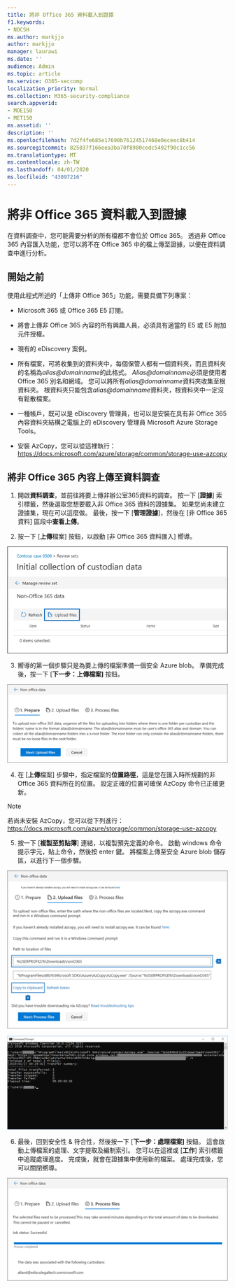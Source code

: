 ```yaml
---
title: 將非 Office 365 資料載入到證據
f1.keywords:
- NOCSH
ms.author: markjjo
author: markjjo
manager: laurawi
ms.date: ''
audience: Admin
ms.topic: article
ms.service: O365-seccomp
localization_priority: Normal
ms.collection: M365-security-compliance
search.appverid:
- MOE150
- MET150
ms.assetid: ''
description: ''
ms.openlocfilehash: 7d2f4fe685e17690b76124517468e0eceec8b414
ms.sourcegitcommit: 825037f166eea3ba70f8980cedc5492f90c1cc56
ms.translationtype: MT
ms.contentlocale: zh-TW
ms.lasthandoff: 04/01/2020
ms.locfileid: "43097216"
---
```

# <a name="load-non-office-365-data-into-evidence"></a>將非 Office 365 資料載入到證據

在資料調查中，您可能需要分析的所有檔都不會位於 Office 365。 透過非 Office 365 內容匯入功能，您可以將不在 Office 365 中的檔上傳至證據，以便在資料調查中進行分析。

## <a name="before-you-begin"></a>開始之前

使用此程式所述的「上傳非 Office 365」功能，需要具備下列專案：

- Microsoft 365 或 Office 365 E5 訂閱。

- 將會上傳非 Office 365 內容的所有興趣人員，必須具有適當的 E5 或 E5 附加元件授權。

- 現有的 eDiscovery 案例。

- 所有檔案，可將收集到的資料夾中，每個保管人都有一個資料夾，而且資料夾的名稱為*alias@domainname*的此格式。 *Alias@domainname*必須是使用者 Office 365 別名和網域。 您可以將所有*alias@domainname*資料夾收集至根資料夾。 根資料夾只能包含*alias@domainname*資料夾，根資料夾中一定沒有鬆散檔案。

- 一種帳戶，既可以是 eDiscovery 管理員，也可以是安裝在具有非 Office 365 內容資料夾結構之電腦上的 eDiscovery 管理員 Microsoft Azure Storage Tools。

- 安裝 AzCopy，您可以從這裡執行：https://docs.microsoft.com/azure/storage/common/storage-use-azcopy

## <a name="upload-non-office-365-content-in-to-a-data-investigation"></a>將非 Office 365 內容上傳至資料調查

1. 開啟**資料調查**，並前往將要上傳非辦公室365資料的調查。  按一下 [**證據**] 索引標籤，然後選取您想要載入非 Office 365 資料的證據集。  如果您尚未建立證據集，現在可以這麼做。  最後，按一下 [**管理證據**]，然後在 [非 Office 365 資料] 區段中**查看上傳**。

2. 按一下 [**上傳**檔案] 按鈕，以啟動 [非 Office 365 資料匯入] 嚮導。

![上傳檔案](../media/574f4059-4146-4058-9df3-ec97cf28d7c7.png)

3. 嚮導的第一個步驟只是為要上傳的檔案準備一個安全 Azure blob。  準備完成後，按一下 [**下一步：上傳檔案]** 按鈕。

![準備非 Office 365 資料匯入](../media/0670a347-a578-454a-9b3d-e70ef47aec57.png)
 
4. 在 [**上傳**檔案] 步驟中，指定檔案的**位置路徑**，這是您在匯入時所規劃的非 Office 365 資料所在的位置。  設定正確的位置可確保 AzCopy 命令已正確更新。

> [!NOTE]
> 若尚未安裝 AzCopy，您可以從下列進行：https://docs.microsoft.com/azure/storage/common/storage-use-azcopy

5. 按一下 [**複製至剪貼簿**] 連結，以複製預先定義的命令。 啟動 windows 命令提示字元，貼上命令，然後按 enter 鍵。  將檔案上傳至安全 Azure blob 儲存區，以進行下一個步驟。

![上傳非 Office 365 資料匯入的檔案](../media/3ea53b5d-7f9b-4dfc-ba63-90a38c14d41a.png)

![使用 AzCopy 匯入非 Office 365 資料](../media/504e2dbe-f36f-4f36-9b08-04aea85d8250.png)

6. 最後，回到安全性 & 符合性，然後按一下 [**下一步：處理檔案]** 按鈕。  這會啟動上傳檔案的處理、文字提取及編制索引。  您可以在這裡或 [**工作**] 索引標籤中追蹤處理進度。 完成後，就會在證據集中使用新的檔案。  處理完成後，您可以關閉嚮導。

![非 Office 365 匯入處理檔案](../media/218b1545-416a-4a9f-9b25-3b70e8508f67.png)

